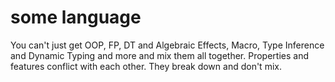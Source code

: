 # some language

You can't just get OOP, FP, DT and Algebraic Effects, Macro, Type Inference and Dynamic Typing and more and mix them all together. Properties and features conflict with each other. They break down and don't mix.
